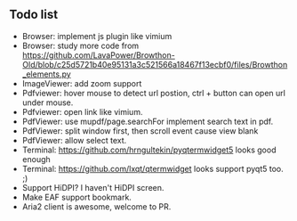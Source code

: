## Todo list
* Browser: implement js plugin like vimium
* Browser: study more code from https://github.com/LavaPower/Browthon-Old/blob/c25d5721b40e95131a3c521566a18467f13ecbf0/files/Browthon_elements.py
* ImageViewer: add zoom support
* Pdfviewer: hover mouse to detect url postion, ctrl + button can open url under mouse.
* Pdfviewer: open link like vimium.
* PdfViewer: use mupdf/page.searchFor implement search text in pdf.
* PdfViewer: split window first, then scroll event cause view blank
* PdfViewer: allow select text.
* Terminal: https://github.com/hrngultekin/pyqtermwidget5 looks good enough
* Terminal: https://github.com/lxqt/qtermwidget looks support pyqt5 too. ;)
* Support HiDPI? I haven't HiDPI screen.
* Make EAF support bookmark.
* Aria2 client is awesome, welcome to PR.
